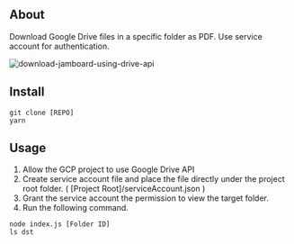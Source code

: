 ## About

Download Google Drive files in a specific folder as PDF. Use service account for authentication.

![download-jamboard-using-drive-api](https://user-images.githubusercontent.com/2603644/160069424-309d4d76-cf0d-4787-9c52-ece07211e728.gif)

## Install

```
git clone [REPO]
yarn
```

## Usage

1. Allow the GCP project to use Google Drive API
2. Create service account file and place the file directly under the project root folder. ( [Project Root]/serviceAccount.json )
3. Grant the service account the permission to view the target folder.
4. Run the following command.

```
node index.js [Folder ID]
ls dst
```
